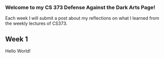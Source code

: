 ### Welcome to my CS 373 Defense Against the Dark Arts Page!

Each week I will submit a post about my reflections on what I learned from the weekly lectures of CS373.

## Week 1

Hello World!
